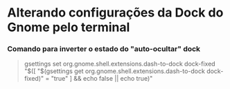 # Alterando configurações da Dock do Gnome pelo terminal


### Comando para inverter o estado do "auto-ocultar" dock

> gsettings set org.gnome.shell.extensions.dash-to-dock dock-fixed "$([ "$(gsettings get org.gnome.shell.extensions.dash-to-dock dock-fixed)" = "true" ] && echo false || echo true)"
